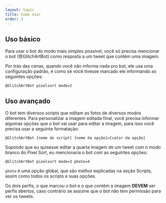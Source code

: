 ```yaml
---
layout: topic
title: Como usar
order: 3
---
```


## Uso básico

Para usar o bot do modo mais simples possível, você só precisa mencionar o bot (@GlitchArtBot) como resposta a um tweet que contém uma imagem.

Por trás das cenas, quando você não informa nada pro bot, ele usa uma configuração padrão, é como se você tivesse marcado ele informando as seguintes opções:

```
@GlitchArtBot pixelsort mode=2
```

## Uso avançado

O bot tem diversos scripts que editam as fotos de diversos modos diferentes. Para personalizar a imagem editada final, você precisa informar algumas opções que o bot vai usar para editar a imagem, para isso você precisa usar a seguinte formatação:

```
@GlitchArtBot [nome do script] [nome da opção]=[valor da opção]
```

Supondo que eu quisesse editar a quarta imagem de um tweet com o modo branco do Pixel Sort, eu mencionaria o bot com as seguintes opções:

```
@GlitchArtBot pixelsort mode=3 photo=4
```

`photo` é uma opção global, que são melhor explicadas na seção <span class="highlight-text">Scripts</span>, assim como todos os scripts e suas opções.

Os dois perfis, o que marcou o bot e o que contém a imagem **DEVEM** ser perfis abertos, caso contrário se assume que o bot não tem permissão para ver os tweets.
